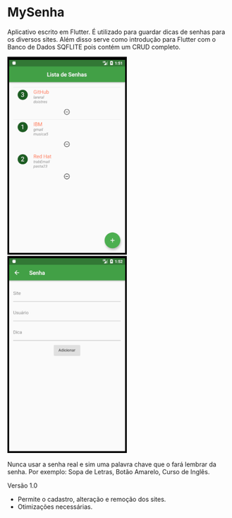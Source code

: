 # MySenha

Aplicativo escrito em Flutter. É utilizado para guardar dicas de senhas para os diversos sites. Além disso serve como introdução para Flutter com o Banco de Dados SQFLITE pois contém um CRUD completo.

![Tela 01](Tela01.png) ![Tela 02](Tela02.png)

Nunca usar a senha real e sim uma palavra chave que o fará lembrar da senha. Por exemplo: Sopa de Letras, Botão Amarelo, Curso de Inglês.

Versão 1.0
- Permite o cadastro, alteração e remoção dos sites.
- Otimizações necessárias.
